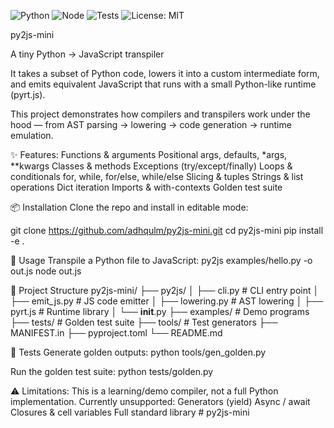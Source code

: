 ![Python](https://img.shields.io/badge/python-3.11+-blue.svg)
![Node](https://img.shields.io/badge/node-18+-green.svg)
![Tests](https://img.shields.io/badge/tests-29%2F29%20passing-brightgreen.svg)
![License: MIT](https://img.shields.io/badge/License-MIT-yellow.svg)


py2js-mini

A tiny Python → JavaScript transpiler

It takes a subset of Python code, lowers it into a custom intermediate form, 
and emits equivalent JavaScript that runs with a small Python-like runtime (pyrt.js).

This project demonstrates how compilers and transpilers work under the 
hood — from AST parsing → lowering → code generation → runtime emulation.

✨ Features:
Functions & arguments
Positional args, defaults, *args, **kwargs
Classes & methods
Exceptions (try/except/finally)
Loops & conditionals
for, while, for/else, while/else
Slicing & tuples
Strings & list operations
Dict iteration
Imports & with-contexts
Golden test suite


📦 Installation
Clone the repo and install in editable mode:

git clone https://github.com/adhqulm/py2js-mini.git
cd py2js-mini
pip install -e .


🔧 Usage
Transpile a Python file to JavaScript:
py2js examples/hello.py -o out.js
node out.js


📂 Project Structure
py2js-mini/
├── py2js/
│   ├── cli.py        # CLI entry point
│   ├── emit_js.py    # JS code emitter
│   ├── lowering.py   # AST lowering
│   ├── pyrt.js       # Runtime library
│   └── __init__.py
├── examples/         # Demo programs
├── tests/            # Golden test suite
├── tools/            # Test generators
├── MANIFEST.in
├── pyproject.toml
└── README.md


🧪 Tests
Generate golden outputs:
python tools/gen_golden.py

Run the golden test suite:
python tests/golden.py


⚠️ Limitations:
This is a learning/demo compiler, not a full Python implementation.
Currently unsupported:
Generators (yield)
Async / await
Closures & cell variables
Full standard library
#   p y 2 j s - m i n i  
 